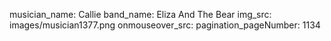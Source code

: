 musician_name: Callie
band_name: Eliza And The Bear
img_src: images/musician1377.png
onmouseover_src: 
pagination_pageNumber: 1134